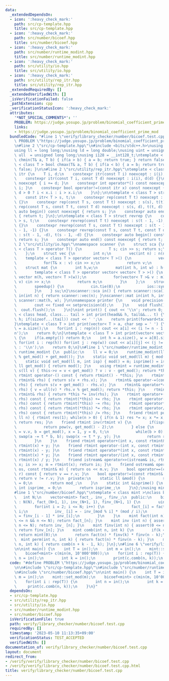 ```yaml
---
data:
  _extendedDependsOn:
  - icon: ':heavy_check_mark:'
    path: src/cp-template.hpp
    title: src/cp-template.hpp
  - icon: ':heavy_check_mark:'
    path: src/number/bicoef.hpp
    title: src/number/bicoef.hpp
  - icon: ':heavy_check_mark:'
    path: src/number/runtime_modint.hpp
    title: src/number/runtime_modint.hpp
  - icon: ':heavy_check_mark:'
    path: src/utility/io.hpp
    title: src/utility/io.hpp
  - icon: ':heavy_check_mark:'
    path: src/utility/rep_itr.hpp
    title: src/utility/rep_itr.hpp
  _extendedRequiredBy: []
  _extendedVerifiedWith: []
  _isVerificationFailed: false
  _pathExtension: cpp
  _verificationStatusIcon: ':heavy_check_mark:'
  attributes:
    '*NOT_SPECIAL_COMMENTS*': ''
    PROBLEM: https://judge.yosupo.jp/problem/binomial_coefficient_prime_mod
    links:
    - https://judge.yosupo.jp/problem/binomial_coefficient_prime_mod
  bundledCode: "#line 1 \"verify/library_checker/number/bicoef.test.cpp\"\n#define\
    \ PROBLEM \"https://judge.yosupo.jp/problem/binomial_coefficient_prime_mod\"\n\
    \n#line 2 \"src/cp-template.hpp\"\n#include <bits/stdc++.h>\nusing namespace std;\n\
    using ll = long long;\nusing ld = long double;\nusing uint = unsigned int;\nusing\
    \ ull  = unsigned long long;\nusing i128 = __int128_t;\ntemplate < class T > bool\
    \ chmin(T& a, T b) { if(a > b) { a = b; return true; } return false; }\ntemplate\
    \ < class T > bool chmax(T& a, T b) { if(a < b) { a = b; return true; } return\
    \ false; }\n\n#line 2 \"src/utility/rep_itr.hpp\"\ntemplate < class T > struct\
    \ itr {\n    T i, d;\n    constexpr itr(const T i) noexcept : i(i), d(1) {}\n\
    \    constexpr itr(const T i, const T d) noexcept : i(i), d(d) {}\n    void operator++()\
    \ noexcept { i += d; }\n    constexpr int operator*() const noexcept { return\
    \ i; }\n    constexpr bool operator!=(const itr x) const noexcept {\n        return\
    \ d > 0 ? i < x.i : i > x.i;\n    }\n};\n\ntemplate < class T > struct rep {\n\
    \    const itr< T > s, t;\n    constexpr rep(const T t) noexcept : s(0), t(t)\
    \ {}\n    constexpr rep(const T s, const T t) noexcept : s(s), t(t) {}\n    constexpr\
    \ rep(const T s, const T t, const T d) noexcept : s(s, d), t(t, d) {}\n    constexpr\
    \ auto begin() const noexcept { return s; }\n    constexpr auto end() const noexcept\
    \ { return t; }\n};\n\ntemplate < class T > struct revrep {\n    const itr < T\
    \ > s, t;\n    constexpr revrep(const T t) noexcept : s(t - 1, -1), t(-1, -1)\
    \ {}\n    constexpr revrep(const T s, const T t) noexcept : s(t - 1, -1), t(s\
    \ - 1, -1) {}\n    constexpr revrep(const T s, const T t, const T d) noexcept\
    \ : s(t - 1, -d), t(s - 1, -d) {}\n    constexpr auto begin() const noexcept {\
    \ return s; }\n    constexpr auto end() const noexcept { return t; }\n};\n#line\
    \ 2 \"src/utility/io.hpp\"\nnamespace scanner {\n    struct sca {\n        template\
    \ < class T > operator T() {\n            T s; cin >> s; return s;\n        }\n\
    \    };\n    struct vec {\n        int n;\n        vec(int n) : n(n) {}\n    \
    \    template < class T > operator vector< T >() {\n            vector< T > v(n);\n\
    \            for(T& x : v) cin >> x;\n            return v;\n        }\n    };\n\
    \    struct mat {\n        int h,w;\n        mat(int h, int w) : h(h), w(w) {}\n\
    \        template < class T > operator vector< vector< T > >() {\n           \
    \ vector m(h, vector< T >(w));\n            for(vector< T >& v : m) for(T& x :\
    \ v) cin >> x;\n            return m;\n        }\n    };\n    struct speedup {\n\
    \        speedup() {\n            cin.tie(0);\n            ios::sync_with_stdio(0);\n\
    \        }\n    } su;\n}\nscanner::sca in() { return scanner::sca(); }\nscanner::vec\
    \ in(int n) { return scanner::vec(n); }\nscanner::mat in(int h, int w) { return\
    \ scanner::mat(h, w); }\n\nnamespace printer {\n    void precision(int d) {\n\
    \        cout << fixed << setprecision(d);\n    }\n    void flush() {\n      \
    \  cout.flush();\n    }\n}\nint print() { cout << '\\n'; return 0; }\ntemplate\
    \ < class head, class... tail > int print(head&& h, tail&&... t) {\n    cout <<\
    \ h; if(sizeof...(tail)) cout << ' ';\n    return print(forward<tail>(t)...);\n\
    }\ntemplate < class T > int print(vector< T > a, char sep = ' ') {\n    int n\
    \ = a.size();\n    for(int i : rep(n)) cout << a[i] << (i != n - 1 ? sep : '\\\
    n');\n    return 0;\n}\ntemplate < class T > int print(vector< vector< T > > a)\
    \ {\n    if(a.empty()) return 0;\n    int h = a.size(), w = a[0].size();\n   \
    \ for(int i : rep(h)) for(int j : rep(w)) cout << a[i][j] << (j != w - 1 ? ' '\
    \ : '\\n');\n    return 0;\n}\n#line 1 \"src/number/runtime_modint.hpp\"\nstruct\
    \ runtime_modint {\n  public:\n    ll v = 0;\n    runtime_modint(ll v = 0) { s(v\
    \ % get_mod() + get_mod()); }\n    static void set_mod(ll m) { mod() = m; }\n\
    \    static void set_mod(ll m, int isp) { mod() = m; isprime() = isp; }\n    static\
    \ ll get_mod() { return mod(); }\n    using rtmint = runtime_modint;\n    rtmint&\
    \ s(ll v) { this->v = v < get_mod() ? v : v - get_mod(); return *this; }\n   \
    \ rtmint operator-() const { return rtmint() - *this; }\n    rtmint& operator+=(const\
    \ rtmint& rhs) { return s(v + rhs.v); }\n    rtmint& operator-=(const rtmint&\
    \ rhs) { return s(v + get_mod() - rhs.v); }\n    rtmint& operator*=(const rtmint&\
    \ rhs) { v = ull(v) * rhs.v % get_mod(); return *this; }\n    rtmint& operator/=(const\
    \ rtmint& rhs) { return *this *= inv(rhs); }\n    rtmint operator+(const rtmint&\
    \ rhs) const { return rtmint(*this) += rhs; }\n    rtmint operator-(const rtmint&\
    \ rhs) const { return rtmint(*this) -= rhs; }\n    rtmint operator*(const rtmint&\
    \ rhs) const { return rtmint(*this) *= rhs; }\n    rtmint operator/(const rtmint&\
    \ rhs) const { return rtmint(*this) /= rhs; }\n    friend rtmint pow(rtmint x,\
    \ ll n) { rtmint res(1); while(n > 0) { if(n & 1) res *= x; x *= x; n >>= 1; }\
    \ return res; }\n    friend rtmint inv(rtmint v) {\n        if(isprime()) {\n\
    \            return pow(v, get_mod() - 2);\n        } else {\n            ll a\
    \ = v.v, b = get_mod(), x = 1, y = 0, t;\n            while(b > 0) { t = a / b;\
    \ swap(a -= t * b, b); swap(x -= t * y, y); }\n            return rtmint(x);\n\
    \        }\n    }\n    friend rtmint operator+(int x, const rtmint& y) { return\
    \ rtmint(x) + y; }\n    friend rtmint operator-(int x, const rtmint& y) { return\
    \ rtmint(x) - y; }\n    friend rtmint operator*(int x, const rtmint& y) { return\
    \ rtmint(x) * y; }\n    friend rtmint operator/(int x, const rtmint& y) { return\
    \ rtmint(x) / y; }\n    friend istream& operator>>(istream& is, rtmint& m) { ll\
    \ x; is >> x; m = rtmint(x); return is; }\n    friend ostream& operator<<(ostream&\
    \ os, const rtmint& m) { return os << m.v; }\n    bool operator==(const rtmint&\
    \ r) const { return v == r.v; }\n    bool operator!=(const rtmint& r) const {\
    \ return v != r.v; }\n  private:\n    static ll &mod() {\n        static ll mod_\
    \ = 0;\n        return mod_;\n    }\n    static int &isprime() {\n        static\
    \ int isprime_ = 0;\n        return isprime_;\n    }\n};\nusing mint = runtime_modint;\n\
    #line 1 \"src/number/bicoef.hpp\"\ntemplate < class mint >\nclass bicoef {\n \
    \   int N;\n    vector<mint> fact_, inv_, finv_;\n  public:\n    bicoef(int N)\
    \ : N(N), fact_(N+1, 1), inv_(N+1, 1), finv_(N+1, 1) {\n        uint mod = mint::get_mod();\n\
    \        for(int i = 2; i <= N; i++) {\n            fact_[i] = fact_[i - 1] *\
    \ i;\n            inv_ [i] = - inv_[mod % i] * (mod / i);\n            finv_[i]\
    \ = finv_[i - 1] * inv_[i];\n        }\n    }\n    mint fact(int n) { assert(0\
    \ <= n && n <= N); return fact_[n]; }\n    mint inv (int n) { assert(0 <= n &&\
    \ n <= N); return inv_ [n]; }\n    mint finv(int n) { assert(0 <= n && n <= N);\
    \ return finv_[n]; }\n    mint comb(int n, int k) {\n        if(k < 0 || n < k)\
    \ return mint(0);\n        return fact(n) * finv(k) * finv(n - k);\n    }\n  \
    \  mint perm(int n, int k) { return fact(n) * finv(n - k); }\n    mint homo(int\
    \ n, int k) { return comb(n + k - 1, k); }\n};\n#line 6 \"verify/library_checker/number/bicoef.test.cpp\"\
    \n\nint main() {\n    int T = in();\n    int m = in();\n    mint::set_mod(m);\n\
    \    bicoef<mint> c(min(m, 10'000'000));\n    for(int i : rep(T)) {\n        int\
    \ n = in();\n        int k = in();\n        print(c.comb(n, k));\n    }\n}\n"
  code: "#define PROBLEM \"https://judge.yosupo.jp/problem/binomial_coefficient_prime_mod\"\
    \n\n#include \"src/cp-template.hpp\"\n#include \"src/number/runtime_modint.hpp\"\
    \n#include \"src/number/bicoef.hpp\"\n\nint main() {\n    int T = in();\n    int\
    \ m = in();\n    mint::set_mod(m);\n    bicoef<mint> c(min(m, 10'000'000));\n\
    \    for(int i : rep(T)) {\n        int n = in();\n        int k = in();\n   \
    \     print(c.comb(n, k));\n    }\n}"
  dependsOn:
  - src/cp-template.hpp
  - src/utility/rep_itr.hpp
  - src/utility/io.hpp
  - src/number/runtime_modint.hpp
  - src/number/bicoef.hpp
  isVerificationFile: true
  path: verify/library_checker/number/bicoef.test.cpp
  requiredBy: []
  timestamp: '2023-05-10 11:13:35+09:00'
  verificationStatus: TEST_ACCEPTED
  verifiedWith: []
documentation_of: verify/library_checker/number/bicoef.test.cpp
layout: document
redirect_from:
- /verify/verify/library_checker/number/bicoef.test.cpp
- /verify/verify/library_checker/number/bicoef.test.cpp.html
title: verify/library_checker/number/bicoef.test.cpp
---
```

